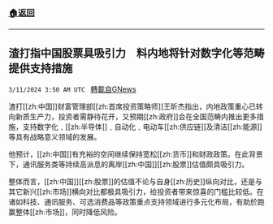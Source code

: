 ###  [:house:返回](README.md)
---


## 渣打指中国股票具吸引力　料内地将针对数字化等范畴提供支持措施
`3/11/2024 3:50 AM UTC ` [轉載自GNews](https://gnews.org/articles/2383075)

渣打[[zh:中国]]财富管理部[[zh:首席投资策略师]]王昕杰指出，内地政策重心已转向新质生产力，投资者需静待花开，又预期[[zh:政府]]会在全国范畴内推出更多措施，支持数字化﹑[[zh:半导体]]﹑自动化﹑电动车[[zh:供应链]]及清洁[[zh:能源]]等具有战略意义领域的发展。

他预计，[[zh:中国]]有充裕的空间继续保持宽松[[zh:货币]]和财政政策。在此背景下，通讯服务类等持续高派息的离岸[[zh:中国]][[zh:股票]]估值颇具吸引力。

整体而言，[[zh:中国]][[zh:股票]]的估值不论与自身[[zh:历史]]纵向对比，还是与其它新兴[[zh:市场]]横向对比都极具吸引力，给投资者带来惊喜的门槛比较低。在诸如科技、通讯服务、可选消费品等政策重点支持领域进行多元化布局，有助於跑赢整体[[zh:市场]]，同时降低风险。
